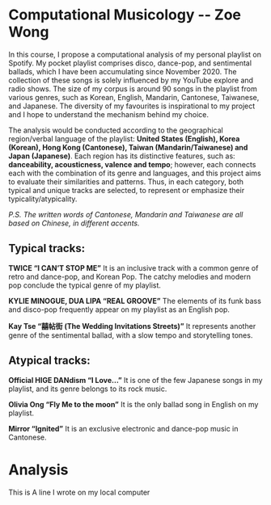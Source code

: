 
# Computational Musicology -- Zoe Wong

In this course, I propose a computational analysis of my personal playlist on Spotify. My pocket playlist comprises disco, dance-pop, and sentimental ballads, which I have been accumulating since November 2020. The collection of these songs is solely influenced by my YouTube explore and radio shows. The size of my corpus is around 90 songs in the playlist from various genres, such as Korean, English, Mandarin, Cantonese, Taiwanese, and Japanese. The diversity of my favourites is inspirational to my project and I hope to understand the mechanism behind my choice.

The analysis would be conducted according to the geographical region/verbal language of the playlist: **United States (English), Korea (Korean), Hong Kong (Cantonese), Taiwan (Mandarin/Taiwanese) and Japan (Japanese)**. Each region has its distinctive features, such as: **danceability, acousticness, valence and tempo**; however, each connects each with the combination of its genre and languages, and this project aims to evaluate their similarities and patterns. Thus, in each category, both typical and unique tracks are selected, to represent or emphasize their typicality/atypicality.

*P.S. The written words of Cantonese, Mandarin and Taiwanese are all based on Chinese, in different accents.*




## Typical tracks:

**TWICE “I CAN’T STOP ME”**
It is an inclusive track with a common genre of retro and dance-pop, and Korean Pop. The catchy melodies and modern pop conclude the typical genre of my playlist.

**KYLIE MINOGUE, DUA LIPA “REAL GROOVE”**
The elements of its funk bass and disco-pop frequently appear on my playlist as an English pop. 

**Kay Tse “囍帖街 (The Wedding Invitations Streets)”**
It represents another genre of the sentimental ballad, with a slow tempo and storytelling tones. 


## Atypical tracks:

**Official HIGE DANdism “I Love…”**
It is one of the few Japanese songs in my playlist, and its genre belongs to its rock music.

**Olivia Ong “Fly Me to the moon”**
It is the only ballad song in English on my playlist.

**Mirror “Ignited”**
It is an exclusive electronic and dance-pop music in Cantonese.



# Analysis
















This is A line I wrote on my local computer  

